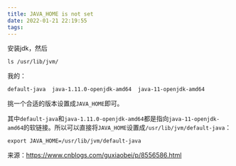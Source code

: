 ```yaml
---
title: JAVA_HOME is not set
date: 2022-01-21 22:19:55
tags:
---
```


安装jdk，然后

```shell
ls /usr/lib/jvm/
```

我的：

```
default-java  java-1.11.0-openjdk-amd64  java-11-openjdk-amd64
```

挑一个合适的版本设置成```JAVA_HOME```即可。

其中```default-java```和```java-1.11.0-openjdk-amd64```都是指向```java-11-openjdk-amd64```的软链接。所以可以直接将```JAVA_HOME```设置成```/usr/lib/jvm/default-java```：

```shell
export JAVA_HOME=/usr/lib/jvm/default-java
```

来源：<https://www.cnblogs.com/guxiaobei/p/8556586.html>
